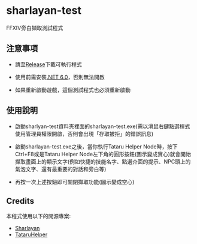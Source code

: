# sharlayan-test
FFXIV旁白擷取測試程式

## 注意事項
- 請至[Release](https://github.com/winw1010/sharlayan-test/releases)下載可執行程式

- 使用前需安裝[.NET 6.0](https://dotnet.microsoft.com/en-us/download/dotnet/thank-you/sdk-6.0.407-windows-x64-installer)，否則無法開啟

- 如果重新啟動遊戲，這個測試程式也必須重新啟動

## 使用說明
- 啟動sharlyan-test資料夾裡面的sharlayan-test.exe(需以滑鼠右鍵點選程式使用管理員權限開啟，否則會出現「存取被拒」的錯誤訊息)

- 啟動sharlayan-test.exe之後，當你執行Tataru Helper Node時，按下Ctrl+F8或是Tataru Helper Node左下角的圓形按鈕(圖示變成實心)就會開始擷取畫面上的顯示文字(例如快捷的技能名字、點選介面的提示、NPC頭上的氣泡文字、還有最重要的對話和旁白等)

- 再按一次上述按鈕即可關閉擷取功能(圖示變成空心)

## Credits
本程式使用以下的開源專案:
* [Sharlayan](https://github.com/FFXIVAPP/sharlayan)
* [TataruHelper](https://github.com/NightlyRevenger/TataruHelper)  
